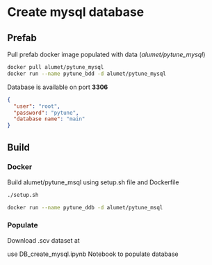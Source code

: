 # Create mysql database

## Prefab

Pull prefab docker image populated with data (*alumet/pytune_mysql*)
```bash
docker pull alumet/pytune_mysql
docker run --name pytune_bdd -d alumet/pytune_mysql
```
Database is available on port **3306**

```json
{
  "user": "root",
  "password": "pytune",
  "database name": "main"
}
```

## Build

### Docker

Build alumet/pytune_msql using setup.sh file and Dockerfile
```bash
./setup.sh

docker run --name pytune_ddb -d alumet/pytune_msql
```

### Populate

Download .scv dataset at

use DB_create_mysql.ipynb Notebook to populate database
